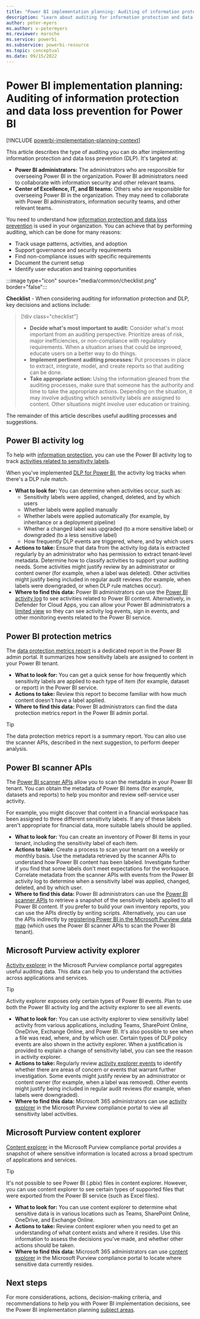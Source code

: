 ```yaml
---
title: "Power BI implementation planning: Auditing of information protection and data loss prevention for Power BI"
description: "Learn about auditing for information protection and data loss prevention for Power BI."
author: peter-myers
ms.author: v-petermyers
ms.reviewer: maroche
ms.service: powerbi
ms.subservice: powerbi-resource
ms.topic: conceptual
ms.date: 09/15/2022
---
```


# Power BI implementation planning: Auditing of information protection and data loss prevention for Power BI

[!INCLUDE [powerbi-implementation-planning-context](includes/powerbi-implementation-planning-context.md)]

This article describes the type of auditing you can do after implementing information protection and data loss prevention (DLP). It's targeted at:

- **Power BI administrators:** The administrators who are responsible for overseeing Power BI in the organization. Power BI administrators need to collaborate with information security and other relevant teams.
- **Center of Excellence, IT, and BI teams:** Others who are responsible for overseeing Power BI in the organization. They may need to collaborate with Power BI administrators, information security teams, and other relevant teams.

You need to understand how [information protection and data loss prevention](powerbi-implementation-planning-information-protection-and-data-loss-prevention-overview.md) is used in your organization. You can achieve that by performing auditing, which can be done for many reasons:

- Track usage patterns, activities, and adoption
- Support governance and security requirements
- Find non-compliance issues with specific requirements
- Document the current setup
- Identify user education and training opportunities

:::image type="icon" source="media/common/checklist.png" border="false":::

**Checklist** - When considering auditing for information protection and DLP, key decisions and actions include:

> [!div class="checklist"]
> - **Decide what's most important to audit:** Consider what's most important from an auditing perspective. Prioritize areas of risk, major inefficiencies, or non-compliance with regulatory requirements. When a situation arises that could be improved, educate users on a better way to do things.
> - **Implement pertinent auditing processes:** Put processes in place to extract, integrate, model, and create reports so that auditing can be done.
> - **Take appropriate action:** Using the information gleaned from the auditing processes, make sure that someone has the authority and time to take the appropriate actions. Depending on the situation, it may involve adjusting which sensitivity labels are assigned to content. Other situations might involve user education or training.

The remainder of this article describes useful auditing processes and suggestions.

## Power BI activity log

To help with [information protection](powerbi-implementation-planning-information-protection-for-power-bi.md), you can use the Power BI activity log to track [activities related to sensitivity labels](/power-bi/enterprise/service-security-sensitivity-label-audit-schema).

When you've implemented [DLP for Power BI](powerbi-implementation-planning-data-loss-prevention-for-power-bi.md), the activity log tracks when there's a DLP rule match.

- **What to look for:** You can determine when activities occur, such as:
  - Sensitivity labels were applied, changed, deleted, and by which users
  - Whether labels were applied manually
  - Whether labels were applied automatically (for example, by inheritance or a deployment pipeline)
  - Whether a changed label was upgraded (to a more sensitive label) or downgraded (to a less sensitive label)
  - How frequently DLP events are triggered, where, and by which users
- **Actions to take:** Ensure that data from the activity log data is extracted regularly by an administrator who has permission to extract tenant-level metadata. Determine how to classify activities to support your auditing needs. Some activities might justify review by an administrator or content owner (for example, when a label was deleted). Other activities might justify being included in regular audit reviews (for example, when labels were downgraded, or when DLP rule matches occur).
- **Where to find this data:** Power BI administrators can use the [Power BI activity log](/power-bi/admin/service-admin-auditing) to see activities related to Power BI content. Alternatively, in Defender for Cloud Apps, you can allow your Power BI administrators a [limited view](/power-bi/enterprise/service-security-using-defender-for-cloud-apps-controls#power-bi-admin-role-in-defender-for-cloud-apps) so they can see activity log events, sign in events, and other monitoring events related to the Power BI service.

## Power BI protection metrics

The [data protection metrics report](/power-bi/enterprise/service-security-data-protection-metrics-report) is a dedicated report in the Power BI admin portal. It summarizes how sensitivity labels are assigned to content in your Power BI tenant.

- **What to look for:** You can get a quick sense for how frequently which sensitivity labels are applied to each type of item (for example, dataset or report) in the Power BI service.
- **Actions to take:** Review this report to become familiar with how much content doesn't have a label applied.
- **Where to find this data:** Power BI administrators can find the data protection metrics report in the Power BI admin portal.

> [!TIP]
> The data protection metrics report is a summary report. You can also use the scanner APIs, described in the next suggestion, to perform deeper analysis.

## Power BI scanner APIs

The [Power BI scanner APIs](/power-bi/enterprise/service-admin-metadata-scanning) allow you to scan the metadata in your Power BI tenant. You can obtain the metadata of Power BI items (for example, datasets and reports) to help you monitor and review self-service user activity.

For example, you might discover that content in a financial workspace has been assigned to three different sensitivity labels. If any of these labels aren't appropriate for financial data, more suitable labels should be applied.

- **What to look for:** You can create an inventory of Power BI items in your tenant, including the sensitivity label of each item.
- **Actions to take:** Create a process to scan your tenant on a weekly or monthly basis. Use the metadata retrieved by the scanner APIs to understand how Power BI content has been labeled. Investigate further if you find that some labels don't meet expectations for the workspace. Correlate metadata from the scanner APIs with events from the Power BI activity log to determine when a sensitivity label was applied, changed, deleted, and by which user.
- **Where to find this data:** Power BI administrators can use the [Power BI scanner APIs](/power-bi/enterprise/service-admin-metadata-scanning) to retrieve a snapshot of the sensitivity labels applied to all Power BI content. If you prefer to build your own inventory reports, you can use the APIs directly by writing scripts. Alternatively, you can use the APIs indirectly by [registering Power BI in the Microsoft Purview data map](/azure/purview/register-scan-power-bi-tenant) (which uses the Power BI scanner APIs to scan the Power BI tenant).

## Microsoft Purview activity explorer

[Activity explorer](/microsoft-365/compliance/data-classification-activity-explorer) in the Microsoft Purview compliance portal aggregates useful auditing data. This data can help you to understand the activities across applications and services.

> [!TIP]
> Activity explorer exposes only certain types of Power BI events. Plan to use both the Power BI activity log and the activity explorer to see all events.

- **What to look for:** You can use activity explorer to view sensitivity label activity from various applications, including Teams, SharePoint Online, OneDrive, Exchange Online, and Power BI. It's also possible to see when a file was read, where, and by which user. Certain types of DLP policy events are also shown in the activity explorer. When a justification is provided to explain a change of sensitivity label, you can see the reason in activity explorer.
- **Actions to take:** Regularly review [activity explorer events](/microsoft-365/compliance/data-classification-activity-explorer-available-events) to identify whether there are areas of concern or events that warrant further investigation. Some events might justify review by an administrator or content owner (for example, when a label was removed). Other events might justify being included in regular audit reviews (for example, when labels were downgraded).
- **Where to find this data:** Microsoft 365 administrators can use [activity explorer](/microsoft-365/compliance/data-classification-activity-explorer) in the Microsoft Purview compliance portal to view all sensitivity label activities.

## Microsoft Purview content explorer

[Content explorer](/microsoft-365/compliance/data-classification-content-explorer) in the Microsoft Purview compliance portal provides a snapshot of where sensitive information is located across a broad spectrum of applications and services.

> [!TIP]
> It's not possible to see Power BI (.pbix) files in content explorer. However, you can use content explorer to see certain types of supported files that were exported from the Power BI service (such as Excel files).

- **What to look for:** You can use content explorer to determine what sensitive data is in various locations such as Teams, SharePoint Online, OneDrive, and Exchange Online.
- **Actions to take:** Review content explorer when you need to get an understanding of what content exists and where it resides. Use this information to assess the decisions you've made, and whether other actions should be taken.
- **Where to find this data:** Microsoft 365 administrators can use [content explorer](/microsoft-365/compliance/data-classification-content-explorer) in the Microsoft Purview compliance portal to locate where sensitive data currently resides.

## Next steps

For more considerations, actions, decision-making criteria, and recommendations to help you with Power BI implementation decisions, see the Power BI implementation planning [subject areas](powerbi-implementation-planning-introduction.md#subject-areas).
